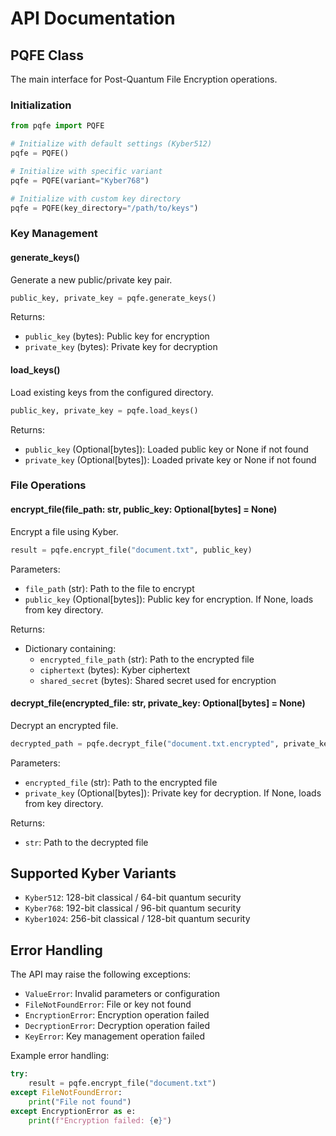 # API Documentation

## PQFE Class

The main interface for Post-Quantum File Encryption operations.

### Initialization

```python
from pqfe import PQFE

# Initialize with default settings (Kyber512)
pqfe = PQFE()

# Initialize with specific variant
pqfe = PQFE(variant="Kyber768")

# Initialize with custom key directory
pqfe = PQFE(key_directory="/path/to/keys")
```

### Key Management

#### generate_keys()
Generate a new public/private key pair.

```python
public_key, private_key = pqfe.generate_keys()
```

Returns:
- `public_key` (bytes): Public key for encryption
- `private_key` (bytes): Private key for decryption

#### load_keys()
Load existing keys from the configured directory.

```python
public_key, private_key = pqfe.load_keys()
```

Returns:
- `public_key` (Optional[bytes]): Loaded public key or None if not found
- `private_key` (Optional[bytes]): Loaded private key or None if not found

### File Operations

#### encrypt_file(file_path: str, public_key: Optional[bytes] = None)
Encrypt a file using Kyber.

```python
result = pqfe.encrypt_file("document.txt", public_key)
```

Parameters:
- `file_path` (str): Path to the file to encrypt
- `public_key` (Optional[bytes]): Public key for encryption. If None, loads from key directory.

Returns:
- Dictionary containing:
  - `encrypted_file_path` (str): Path to the encrypted file
  - `ciphertext` (bytes): Kyber ciphertext
  - `shared_secret` (bytes): Shared secret used for encryption

#### decrypt_file(encrypted_file: str, private_key: Optional[bytes] = None)
Decrypt an encrypted file.

```python
decrypted_path = pqfe.decrypt_file("document.txt.encrypted", private_key)
```

Parameters:
- `encrypted_file` (str): Path to the encrypted file
- `private_key` (Optional[bytes]): Private key for decryption. If None, loads from key directory.

Returns:
- `str`: Path to the decrypted file

## Supported Kyber Variants

- `Kyber512`: 128-bit classical / 64-bit quantum security
- `Kyber768`: 192-bit classical / 96-bit quantum security
- `Kyber1024`: 256-bit classical / 128-bit quantum security

## Error Handling

The API may raise the following exceptions:

- `ValueError`: Invalid parameters or configuration
- `FileNotFoundError`: File or key not found
- `EncryptionError`: Encryption operation failed
- `DecryptionError`: Decryption operation failed
- `KeyError`: Key management operation failed

Example error handling:

```python
try:
    result = pqfe.encrypt_file("document.txt")
except FileNotFoundError:
    print("File not found")
except EncryptionError as e:
    print(f"Encryption failed: {e}") 